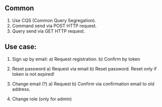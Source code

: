 ## Common

1. Use CQS (Common Query Segregation).
2. Command send via POST HTTP request.
3. Query send via GET HTTP request.

## Use case:

1. Sign up by email:
	a) Request registration.
	b) Confirm by token

2. Reset password
	a) Request via email
	b) Reset password. Reset only if token is not expired!

3. Change email (?)
  a) Request
	b) Confirm via confirmation email to old address.

4. Change role (only for admin)
